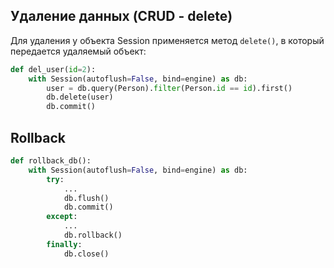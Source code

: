 ## Удаление данных (CRUD - delete)

Для удаления у объекта Session применяется метод `delete()`, в который передается удаляемый объект:


```python
def del_user(id=2):
    with Session(autoflush=False, bind=engine) as db:
        user = db.query(Person).filter(Person.id == id).first()
        db.delete(user)  
        db.commit()  

```

## Rollback


```python
def rollback_db():
    with Session(autoflush=False, bind=engine) as db:
        try:
            ...
            db.flush()
            db.commit()
        except:
            ...
            db.rollback()
        finally:
            db.close()

```